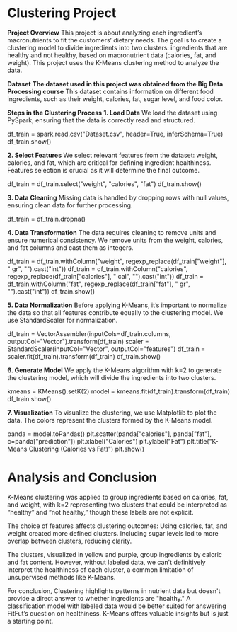 # Clustering Project

**Project Overview**
This project is about analyzing each ingredient’s macronutrients to fit the customers’ dietary needs. The goal is to create a clustering model to divide ingredients into two clusters: ingredients that are healthy and not healthy, based on macronutrient data (calories, fat, and weight). This project uses the K-Means clustering method to analyze the data.

**Dataset**
**The dataset used in this project was obtained from the Big Data Processing course**
This dataset contains information on different food ingredients, such as their weight, calories, fat, sugar level, and food color.

**Steps in the Clustering Process**
**1. Load Data**
We load the dataset using PySpark, ensuring that the data is correctly read and structured.

df_train = spark.read.csv("Dataset.csv", header=True, inferSchema=True)
df_train.show()

**2. Select Features**
We select relevant features from the dataset: weight, calories, and fat, which are critical for defining ingredient healthiness. Features selection is crucial as it will determine the final outcome.

df_train = df_train.select("weight", "calories", "fat")
df_train.show()

**3. Data Cleaning**
Missing data is handled by dropping rows with null values, ensuring clean data for further processing.

df_train = df_train.dropna()


**4. Data Transformation**
The data requires cleaning to remove units and ensure numerical consistency. We remove units from the weight, calories, and fat columns and cast them as integers.

df_train = df_train.withColumn("weight", regexp_replace(df_train["weight"], " gr", "").cast("int"))
df_train = df_train.withColumn("calories", regexp_replace(df_train["calories"], " cal", "").cast("int"))
df_train = df_train.withColumn("fat", regexp_replace(df_train["fat"], " gr", "").cast("int"))
df_train.show()

**5. Data Normalization**
Before applying K-Means, it’s important to normalize the data so that all features contribute equally to the clustering model. We use StandardScaler for normalization.

df_train = VectorAssembler(inputCols=df_train.columns, outputCol="Vector").transform(df_train)
scaler = StandardScaler(inputCol="Vector", outputCol="features")
df_train = scaler.fit(df_train).transform(df_train)
df_train.show()

**6. Generate Model**
We apply the K-Means algorithm with k=2 to generate the clustering model, which will divide the ingredients into two clusters.

kmeans = KMeans().setK(2)
model = kmeans.fit(df_train).transform(df_train)
df_train.show()

**7. Visualization**
To visualize the clustering, we use Matplotlib to plot the data. The colors represent the clusters formed by the K-Means model.

panda = model.toPandas()
plt.scatter(panda["calories"], panda["fat"], c=panda["prediction"])
plt.xlabel("Calories")
plt.ylabel("Fat")
plt.title("K-Means Clustering (Calories vs Fat)")
plt.show()

# Analysis and Conclusion
K-Means clustering was applied to group ingredients based on calories, fat, and weight, with k=2 representing two clusters that could be interpreted as “healthy” and “not healthy,” though these labels are not explicit.

The choice of features affects clustering outcomes:
Using calories, fat, and weight created more defined clusters.
Including sugar levels led to more overlap between clusters, reducing clarity.

The clusters, visualized in yellow and purple, group ingredients by caloric and fat content. However, without labeled data, we can't definitively interpret the healthiness of each cluster, a common limitation of unsupervised methods like K-Means.

For conclusion, Clustering highlights patterns in nutrient data but doesn't provide a direct answer to whether ingredients are "healthy." A classification model with labeled data would be better suited for answering FitFut’s question on healthiness. K-Means offers valuable insights but is just a starting point.
